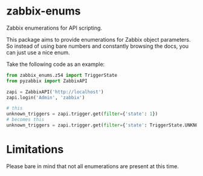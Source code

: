 # zabbix-enums

Zabbix enumerations for API scripting.


This package aims to provide enumerations for Zabbix object parameters.
So instead of using bare numbers and constantly browsing the docs, you can just use a nice enum.

Take the following code as an example:

```python
from zabbix_enums.z54 import TriggerState
from pyzabbix import ZabbixAPI

zapi = ZabbixAPI('http://localhost')
zapi.login('Admin', 'zabbix')

# this
unknown_triggers = zapi.trigger.get(filter={'state': 1})
# becomes this
unknown_triggers = zapi.trigger.get(filter={'state': TriggerState.UNKNOWN})

```

# Limitations
Please bare in mind that not all enumerations are present at this time.
